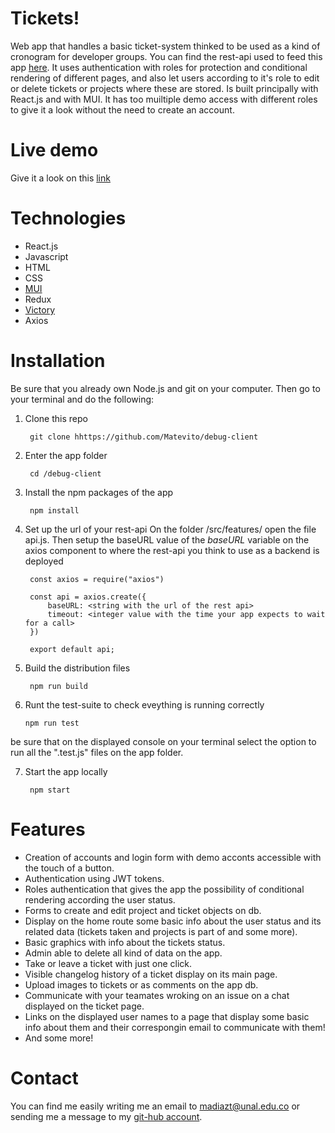 # Tickets!
Web app that handles a basic ticket-system thinked to be used as a kind of cronogram for developer groups. You can find the rest-api used to feed this app [here](/https://github.com/Matevito/debug-api). It uses authentication with roles for protection and conditional rendering of different pages, and also let users according to it's role to edit or delete tickets or projects where these are stored.
Is built principally with React.js and with MUI. It has too muiltiple demo access with different roles to give it a look without the need to create an account.
# Live demo
Give it a look on this [link](https://matevito.github.io/debug-client/)
# Technologies
- React.js
- Javascript
-  HTML
-  CSS
-  [MUI](https://mui.com/)
-  Redux
-  [Victory](https://formidable.com/open-source/victory/)
-  Axios

# Installation
Be sure that you already own Node.js and git on your computer. Then go to your terminal and do the following:
1. Clone this repo

        git clone hhttps://github.com/Matevito/debug-client
    
2. Enter the app folder
    
        cd /debug-client

3. Install the npm packages of the app

        npm install
        
4. Set up the url of your rest-api
On the folder /src/features/ open the file api.js. Then setup the baseURL value of the *baseURL* variable on the axios component to where the rest-api you think to use as a backend is deployed

        const axios = require("axios")
        
        const api = axios.create({
            baseURL: <string with the url of the rest api>
            timeout: <integer value with the time your app expects to wait for a call>
        })
        
        export default api;

5. Build the distribution files

        npm run build
 
 6. Runt the test-suite to check eveything is running correctly
 
        npm run test

be sure that on the displayed console on your terminal select the option to run all the ".test.js" files on the app folder.

7. Start the app locally

        npm start
# Features
- Creation of accounts and login form with demo acconts accessible with the touch of a button.
- Authentication using JWT tokens.
-  Roles authentication that gives the app the possibility of conditional rendering according the user status.
-  Forms to create and edit project and ticket objects on db.
-  Display on the home  route some basic info about the user status and its related data (tickets taken and projects is part of and some more).
-  Basic graphics with info about the tickets status.
-  Admin able to delete all kind of data on the app.
-  Take or leave a ticket with just one click.
-  Visible changelog history of a ticket display on its main page.
-  Upload images to tickets or as comments on the app db.
-  Communicate with your teamates wroking on an issue on a chat displayed on the ticket page.
-  Links on the displayed user names to a page that display some basic info about them and their correspongin email to communicate with them!
- And some more!
# Contact
You can find me easily writing me an email to madiazt@unal.edu.co or sending me a message to my [git-hub account](https://github.com/Matevito).